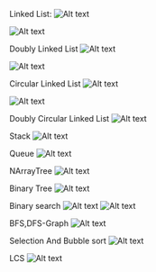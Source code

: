 Linked List:
![Alt text](LLoutput.png)

![Alt text](LLoutput2.png)

Doubly Linked List
![Alt text](DLLoutput.png)

![Alt text](DLLoutput2.png)

Circular Linked List
![Alt text](CLLoutput.png)

![Alt text](CLLoutput2.png)

Doubly Circular Linked List
![Alt text](CDLLoutput.png)

Stack
![Alt text](Stack.png)

Queue
![Alt text](Queue.png)

NArrayTree
![Alt text](NArrayTreeoutput.png)

Binary Tree
![Alt text](BinaryTreeoutput.png)

Binary search
![Alt text](BinarySearchoutput.png)
![Alt text](BinarySearchoutput1.png)

BFS,DFS-Graph
![Alt text](BFSDFS-Graphoutput.png)

Selection And Bubble sort
![Alt text](Selection-Bubble-Cocktailoutput.png)

LCS
![Alt text](LCSoutput.png)